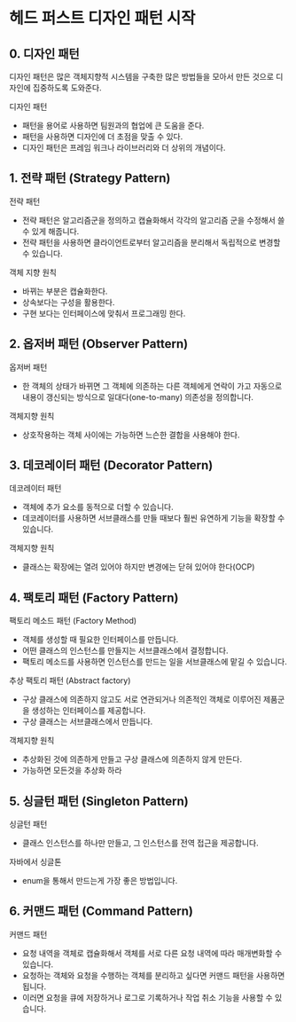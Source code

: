 # 헤드 퍼스트 디자인 패턴 시작

## 0. 디자인 패턴
디자인 패턴은 많은 객체지향적 시스템을 구축한 많은 방법들을 모아서 만든 것으로 디자인에 집중하도록 도와준다.

디자인 패턴
- 패턴을 용어로 사용하면 팀원과의 협업에 큰 도움을 준다.
- 패턴을 사용하면 디자인에 더 초점을 맞출 수 있다.
- 디자인 패턴은 프레임 워크나 라이브러리와 더 상위의 개념이다.


## 1. 전략 패턴 (Strategy Pattern)

전략 패턴
- 전략 패턴은 알고리즘군을 정의하고 캡슐화해서 각각의 알고리즘 군을 수정해서 쓸 수 있게 해줍니다. 
- 전략 패턴을 사용하면 클라이언트로부터 알고리즘을 분리해서 독립적으로 변경할 수 있습니다.

객체 지향 원칙
- 바뀌는 부분은 캡슐화한다.
- 상속보다는 구성을 활용한다.
- 구현 보다는 인터페이스에 맞춰서 프로그래밍 한다.

## 2. 옵저버 패턴 (Observer Pattern)

옵저버 패턴
- 한 객체의 상태가 바뀌면 그 객체에 의존하는 다른 객체에게 연락이 가고 자동으로 내용이 갱신되는 방식으로 일대다(one-to-many) 의존성을 정의합니다.

객체지향 원칙
- 상호작용하는 객체 사이에는 가능하면 느슨한 결합을 사용해야 한다.

## 3. 데코레이터 패턴 (Decorator Pattern) 

데코레이터 패턴
- 객체에 추가 요소를 동적으로 더할 수 있습니다.
- 데코레이터를 사용하면 서브클래스를 만들 때보다 훨씬 유연하게 기능을 확장할 수 있습니다.

객체지향 원칙
- 클래스는 확장에는 열려 있어야 하지만 변경에는 닫혀 있어야 한다(OCP)

## 4. 팩토리 패턴 (Factory Pattern) 

팩토리 메소드 패턴 (Factory Method)
- 객체를 생성할 때 필요한 인터페이스를 만듭니다.
- 어떤 클래스의 인스턴스를 만들지는 서브클래스에서 결정합니다.
- 팩토리 메소드를 사용하면 인스턴스를 만드는 일을 서브클래스에 맡길 수 있습니다.

추상 팩토리 패턴 (Abstract factory)
- 구상 클래스에 의존하지 않고도 서로 연관되거나 의존적인 객체로 이루어진 제품군을 생성하는 인터페이스를 제공합니다.
- 구상 클래스는 서브클래스에서 만듭니다.

객체지향 원칙
- 추상화된 것에 의존하게 만들고 구상 클래스에 의존하지 않게 만든다.
- 가능하면 모든것을 추상화 하라

## 5. 싱글턴 패턴 (Singleton Pattern)

싱글턴 패턴
- 클래스 인스턴스를 하나만 만들고, 그 인스턴스를 전역 접근을 제공합니다.

자바에서 싱글톤
- enum을 통해서 만드는게 가장 좋은 방법입니다.

## 6. 커맨드 패턴 (Command Pattern)

커맨드 패턴
-  요청 내역을 객체로 캡슐화해서 객체를 서로 다른 요청 내역에 따라 매개변화할 수 있습니다.
- 요청하는 객체와 요청을 수행하는 객체를 분리하고 싶다면 커맨드 패턴을 사용하면 됩니다.
- 이러면 요청을 큐에 저장하거나 로그로 기록하거나 작업 취소 기능을 사용할 수 있습니다.


